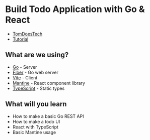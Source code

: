 # Build Todo Application with Go & React

- [TomDoesTech](https://github.com/TomDoesTech)
- [Tutorial](https://www.youtube.com/watch?v=QevhhM_QfbM)

## What are we using?

- [Go](https://go.dev/) - Server
- [Fiber](https://github.com/gofiber/fiber) - Go web server
- [Vite](https://vitejs.dev/) - Client
- [Mantine](https://mantine.dev/) - React component library
- [TypeScript](https://www.typescriptlang.org/) - Static types

## What will you learn

- How to make a basic Go REST API
- How to make a todo UI
- React with TypeScript
- Basic Mantine usage
